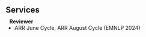 <h1 id="services"></h1>

<h2 style="margin: 60px 0px 10px;">Services</h2>

<h4 style="margin:0 10px 0;">Reviewer</h4>

<ul style="margin:0 0 5px;">
  <li>ARR June Cycle, ARR August Cycle (EMNLP 2024)</li>
</ul>
